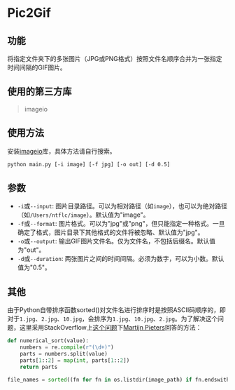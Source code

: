 # Pic2Gif

## 功能

将指定文件夹下的多张图片（JPG或PNG格式）按照文件名顺序合并为一张指定时间间隔的GIF图片。

## 使用的第三方库

> imageio

## 使用方法

安装[imageio](http://imageio.github.io/)库，具体方法请自行搜索。

``` bash
python main.py [-i image] [-f jpg] [-o out] [-d 0.5]
```

## 参数

- `-i`或`--input`: 图片目录路径。可以为相对路径（如`image`），也可以为绝对路径（如`/Users/ntflc/image`）。默认值为"image"。
- `-f`或`--format`: 图片格式。可以为"jpg"或"png"，但只能指定一种格式。一旦确定了格式，图片目录下其他格式的文件将被忽略、默认值为"jpg"。
- `-o`或`--output`: 输出GIF图片文件名。仅为文件名，不包括后缀名。默认值为"out"。
- `-d`或`--duration`: 两张图片之间的时间间隔。必须为数字，可以为小数。默认值为"0.5"。

## 其他

由于Python自带排序函数sorted()对文件名进行排序时是按照ASCII码顺序的，即对于`1.jpg`、`2.jpg`、`10.jpg`，会排序为`1.jpg`、`10.jpg`、`2.jpg`。为了解决这个问题，这里采用StackOverflow上[这个问题](http://stackoverflow.com/questions/12093940/reading-files-in-a-particular-order-in-python)下[Martijn Pieters](http://stackoverflow.com/users/100297/martijn-pieters)回答的方法：

``` python
def numerical_sort(value):
    numbers = re.compile(r"(\d+)")
    parts = numbers.split(value)
    parts[1::2] = map(int, parts[1::2])
    return parts

file_names = sorted((fn for fn in os.listdir(image_path) if fn.endswith(image_format)), key=numerical_sort)
```
